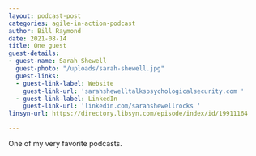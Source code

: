 ```yaml
---
layout: podcast-post
categories: agile-in-action-podcast
author: Bill Raymond
date: 2021-08-14
title: One guest
guest-details:
- guest-name: Sarah Shewell
  guest-photo: "/uploads/sarah-shewell.jpg"
  guest-links:
  - guest-link-label: Website
    guest-link-url: 'sarahshewelltalkspsychologicalsecurity.com '
  - guest-link-label: LinkedIn
    guest-link-url: 'linkedin.com/sarahshewellrocks '
linsyn-url: https://directory.libsyn.com/episode/index/id/19911164

---
```

One of my very favorite podcasts.